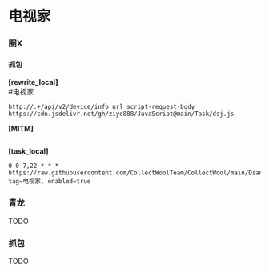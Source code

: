 # 电视家
### 圈X
#### 抓包
**[rewrite_local]**  
#电视家
```
http://.+/api/v2/device/info url script-request-body https://cdn.jsdelivr.net/gh/ziye888/JavaScript@main/Task/dsj.js 
```
**[MITM]**
```

```
**[task_local]**
```
0 0 7,22 * * * https://raw.githubusercontent.com/CollectWoolTeam/CollectWool/main/DianShiJia/dsj.js, tag=电视家, enabled=true
```
### 青龙
TODO
### 抓包
TODO
